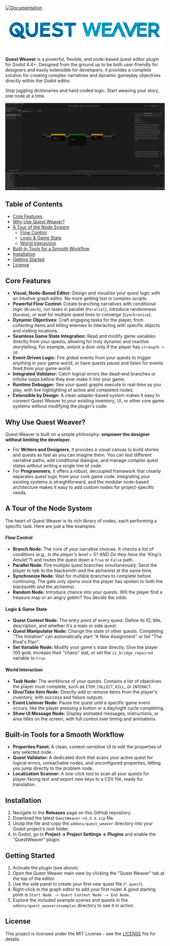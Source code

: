 [![Documentation](https://img.shields.io/badge/📖-Documentation%20Wiki-blue.svg)](https://github.com/undomick/godot_quest_weaver/wiki)
<img src="docs/media/logo_banner_questWeaver.png" width="512" height="128">

**Quest Weaver** is a powerful, flexible, and node-based quest editor plugin for Godot 4.4+. Designed from the ground up to be both user-friendly for designers and easily extensible for developers, it provides a complete solution for creating complex narratives and dynamic gameplay objectives directly within the Godot editor.

Stop juggling dictionaries and hard-coded logic. Start weaving your story, one node at a time.

<img src="docs/media/QWScreenshot_simpleTask.png" width="960">

## Table of Contents

-   [Core Features](#core-features)
-   [Why Use Quest Weaver?](#why-use-quest-weaver)
-   [A Tour of the Node System](#a-tour-of-the-node-system)
	-   [Flow Control](#flow-control)
	-   [Logic & Game State](#logic--game-state)
	-   [World Interaction](#world-interaction)
-   [Built-in Tools for a Smooth Workflow](#built-in-tools-for-a-smooth-workflow)
-   [Installation](#installation)
-   [Getting Started](#getting-started)
-   [License](#license)

## Core Features

*   **Visual, Node-Based Editor:** Design and visualize your quest logic with an intuitive graph editor. No more getting lost in complex scripts.
*   **Powerful Flow Control:** Create branching narratives with conditional logic (`Branch`), run tasks in parallel (`Parallel`), introduce randomness (`Random`), or wait for multiple quest lines to converge (`Synchronize`).
*   **Dynamic Objectives:** Craft engaging tasks for the player, from collecting items and killing enemies to interacting with specific objects and visiting locations.
*   **Seamless Game State Integration:** Read and modify game variables directly from your quests, allowing for truly dynamic and reactive storytelling. For example, unlock a door only if the player has `strength > 10`.
*   **Event-Driven Logic:** Fire global events from your quests to trigger anything in your game world, or have quests pause and listen for events fired *from* your game world.
*   **Integrated Validator:** Catch logical errors like dead-end branches or infinite loops before they ever make it into your game.
*   **Runtime Debugger:** See your quest graphs execute in real-time as you play, with live highlighting of active and completed nodes.
*   **Extensible by Design:** A clean adapter-based system makes it easy to connect Quest Weaver to your existing inventory, UI, or other core game systems without modifying the plugin's code.

## Why Use Quest Weaver?

Quest Weaver is built on a simple philosophy: **empower the designer without limiting the developer.**

-   For **Writers and Designers**, it provides a visual canvas to build stories and quests as fast as you can imagine them. You can test different narrative paths, add conditional dialogue, and manage complex quest states without writing a single line of code.
-   For **Programmers**, it offers a robust, decoupled framework that cleanly separates quest logic from your core game code. Integrating your existing systems is straightforward, and the modular node-based architecture makes it easy to add custom nodes for project-specific needs.

## A Tour of the Node System

The heart of Quest Weaver is its rich library of nodes, each performing a specific task. Here are just a few examples:

#### Flow Control

-   **Branch Node:** The core of your narrative choices. It checks a list of conditions (e.g., *Is the player's level > 5? AND Do they have the 'King's Amulet'?*) and routes the quest down a `True` or `False` path.
-   **Parallel Node:** Fire multiple quest branches simultaneously. Send the player to talk to the blacksmith *and* the alchemist at the same time.
-   **Synchronize Node:** Wait for multiple branches to complete before continuing. The gate only opens once the player has spoken to both the blacksmith *and* the alchemist.
-   **Random Node:** Introduce chance into your quests. Will the player find a treasure map or an angry goblin? You decide the odds.

#### Logic & Game State

-   **Quest Context Node:** The entry point of every quest. Define its ID, title, description, and whether it's a main or side quest.
-   **Quest Manipulator Node:** Change the state of other quests. Completing "The Initiation" can automatically start "A New Assignment" or fail "The Rival's Plan".
-   **Set Variable Node:** Modify your game's state directly. Give the player 100 gold, increase their "chaos" stat, or set the `is_bridge_repaired` variable to `true`.

#### World Interaction

-   **Task Node:** The workhorse of your quests. Contains a list of objectives the player must complete, such as `ITEM_COLLECT`, `KILL`, or `INTERACT`.
-   **Give/Take Item Node:** Directly add or remove items from the player's inventory, with success and failure outputs.
-   **Event Listener Node:** Pause the quest until a specific game event occurs, like the player pressing a button or a day/night cycle completing.
-   **Show UI Message Node:** Display animated messages, instructions, or area titles on the screen, with full control over timing and animations.

## Built-in Tools for a Smooth Workflow

-   **Properties Panel:** A clean, context-sensitive UI to edit the properties of any selected node.
-   **Quest Validator:** A dedicated dock that scans your active quest for logical errors, unreachable nodes, and unconfigured properties, letting you jump directly to the problem node.
-   **Localization Scanner:** A one-click tool to scan all your quests for player-facing text and export new keys to a CSV file, ready for translation.

## Installation

1.  Navigate to the **Releases** page on this GitHub repository.
2.  Download the latest `QuestWeaver-vX.X.X.zip` file.
3.  Unzip the file and copy the `addons/quest_weaver` directory into your Godot project's root folder.
4.  In Godot, go to **Project -> Project Settings -> Plugins** and enable the "QuestWeaver" plugin.

## Getting Started

1.  Activate the plugin (see above).
2.  Open the Quest Weaver main view by clicking the "Quest Weaver" tab at the top of the editor.
3.  Use the side panel to create your first new quest file (`*.quest`).
4.  Right-click in the graph editor to add your first node! A good starting point is `Start Node -> Quest Context Node -> End Node`.
5.  Explore the included example scenes and quests in the `addons/quest_weaver/examples` directory to see it in action.

## License

This project is licensed under the MIT License - see the [LICENSE](LICENSE) file for details.
